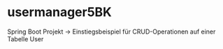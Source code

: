# usermanager5BK
Spring Boot Projekt -> Einstiegsbeispiel für CRUD-Operationen auf einer Tabelle User
